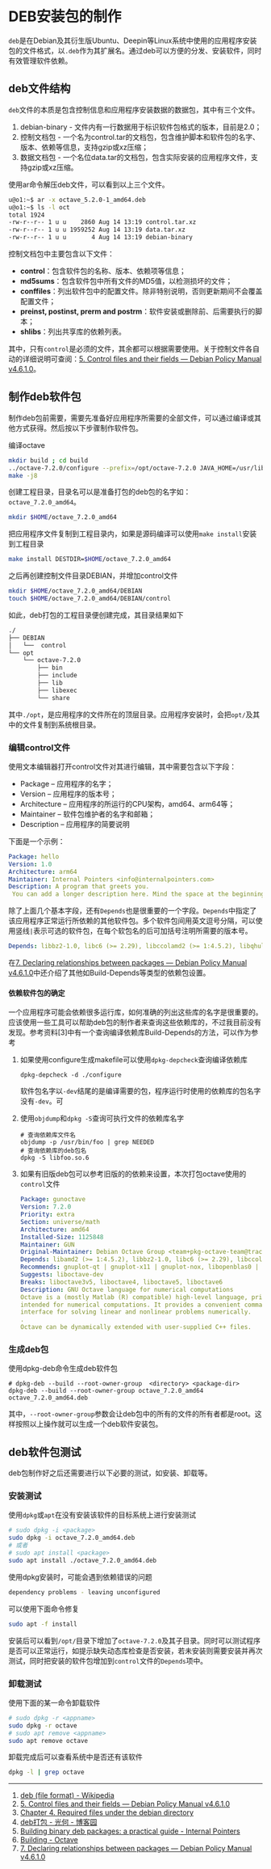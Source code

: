 # DEB安装包的制作

`deb`是在Debian及其衍生版Ubuntu、Deepin等Linux系统中使用的应用程序安装包的文件格式，以`.deb`作为其扩展名。通过deb可以方便的分发、安装软件，同时有效管理软件依赖。

## deb文件结构

`deb`文件的本质是包含控制信息和应用程序安装数据的数据包，其中有三个文件。

1. debian-binary - 文件内有一行数据用于标识软件包格式的版本，目前是2.0；
2. 控制文档包 - 一个名为control.tar的文档包，包含维护脚本和软件包的名字、版本、依赖等信息，支持gzip或xz压缩；
3. 数据文档包 - 一个名位data.tar的文档包，包含实际安装的应用程序文件，支持gzip或xz压缩。

使用ar命令解压deb文件，可以看到以上三个文件。

```bash
u@o1:~$ ar -x octave_5.2.0-1_amd64.deb
u@o1:~$ ls -l oct
total 1924
-rw-r--r-- 1 u u    2860 Aug 14 13:19 control.tar.xz
-rw-r--r-- 1 u u 1959252 Aug 14 13:19 data.tar.xz
-rw-r--r-- 1 u u       4 Aug 14 13:19 debian-binary
```

控制文档包中主要包含以下文件：

- **control**：包含软件包的名称、版本、依赖项等信息；
- **md5sums**：包含软件包中所有文件的MD5值，以检测损坏的文件；
- **conffiles**：列出软件包中的配置文件。除非特别说明，否则更新期间不会覆盖配置文件；
- **preinst, postinst, prerm and postrm**：软件安装或删除前、后需要执行的脚本；
- **shlibs**：列出共享库的依赖列表。

其中，只有`control`是必须的文件，其余都可以根据需要使用。关于控制文件各自动的详细说明可查阅：[5. Control files and their fields — Debian Policy Manual v4.6.1.0](https://www.debian.org/doc/debian-policy/ch-controlfields.html#list-of-fields)。

## 制作deb软件包

制作deb包前需要，需要先准备好应用程序所需要的全部文件，可以通过编译或其他方式获得。然后按以下步骤制作软件包。

编译octave

```bash
mkdir build ; cd build
../octave-7.2.0/configure --prefix=/opt/octave-7.2.0 JAVA_HOME=/usr/lib/jvm/java-11-openjdk-amd64 CPPFLAGS=-I/usr/include/suitesparse:/usr/include/sunlinsol/ 'LDFLAGS=-L/usr/lib/x86_64-linux-gnu/ -Wl,-rpath=/usr/lib/x86_64-linux-gnu/ -L/usr/lib -Wl,-rpath=/usr/lib  -Wl,-rpath=/opt/octave-7.2.0/lib/octave/7.2.0/ -Wl,-rpath='\''$$ORIGIN/../lib/octave/7.2.0/'\''' --without-sundials_nvecserial
make -j8
```

创建工程目录，目录名可以是准备打包的deb包的名字如：`octave_7.2.0_amd64`。

```bash
mkdir $HOME/octave_7.2.0_amd64
```

把应用程序文件复制到工程目录内，如果是源码编译可以使用`make install`安装到工程目录

```bash
make install DESTDIR=$HOME/octave_7.2.0_amd64
```

之后再创建控制文件目录DEBIAN，并增加control文件

```bash
mkdir $HOME/octave_7.2.0_amd64/DEBIAN
touch $HOME/octave_7.2.0_amd64/DEBIAN/control
```

如此，deb打包的工程目录便创建完成，其目录结果如下

```bash
./
├── DEBIAN
│   └──  control
└── opt
    └── octave-7.2.0
        ├── bin
        ├── include
        ├── lib
        ├── libexec
        └── share
```

其中`./opt`，是应用程序的文件所在的顶层目录。应用程序安装时，会把`opt/`及其中的文件复制到系统根目录。

### 编辑control文件

使用文本编辑器打开control文件对其进行编辑，其中需要包含以下字段：

- Package – 应用程序的名字；
- Version – 应用程序的版本号；
- Architecture – 应用程序的所运行的CPU架构，amd64、arm64等；
- Maintainer – 软件包维护者的名字和邮箱；
- Description – 应用程序的简要说明

下面是一个示例：

```yaml
Package: hello
Version: 1.0
Architecture: arm64
Maintainer: Internal Pointers <info@internalpointers.com>
Description: A program that greets you.
 You can add a longer description here. Mind the space at the beginning of this paragraph.
```

除了上面几个基本字段，还有`Depends`也是很重要的一个字段。`Depends`中指定了该应用程序正常运行所依赖的其他软件包。多个软件包间用英文逗号分隔，可以使用竖线`|`表示可选的软件包，在每个软包名的后可加括号注明所需要的版本号。

```yaml
Depends: libbz2-1.0, libc6 (>= 2.29), libccolamd2 (>= 1:4.5.2), libqhull7, libqt5gui5 (>= 5.7.0) | libqt5gui5-gles (>= 5.7.0)
```

在[7. Declaring relationships between packages — Debian Policy Manual v4.6.1.0](https://www.debian.org/doc/debian-policy/ch-relationships.html#)中还介绍了其他如Build-Depends等类型的依赖包设置。

#### 依赖软件包的确定

一个应用程序可能会依赖很多运行库，如何准确的列出这些库的名字是很重要的。应该使用一些工具可以帮助deb包的制作者来查询这些依赖库的，不过我目前没有发现。参考资料[3]中有一个查询编译依赖库Build-Depends的方法，可以作为参考

1. 如果使用configure生成makefile可以使用`dpkg-depcheck`查询编译依赖库

    ```shell
    dpkg-depcheck -d ./configure
    ```

    软件包名字以`-dev`结尾的是编译需要的包，程序运行时使用的依赖库的包名字没有`-dev`。可

2. 使用`objdump`和`dpkg -S`查询可执行文件的依赖库名字

    ```shell
    # 查询依赖库文件名
    objdump -p /usr/bin/foo | grep NEEDED
    # 查询依赖库的deb包名
    dpkg -S libfoo.so.6
    ```

3. 如果有旧版deb包可以参考旧版的的依赖来设置，本次打包octave使用的`control`文件

    ```yaml
    Package: gunoctave
    Version: 7.2.0
    Priority: extra
    Section: universe/math
    Architecture: amd64
    Installed-Size: 1125848
    Maintainer: GUN
    Original-Maintainer: Debian Octave Group <team+pkg-octave-team@tracker.debian.org>
    Depends: libamd2 (>= 1:4.5.2), libbz2-1.0, libc6 (>= 2.29), libccolamd2 (>= 1:4.5.2), libcholmod3 (>= 1:4.5.2), libcolamd2 (>= 1:4.5.2), libcxsparse3 (>= 1:4.5.2), libfftw3-double3 (>= 3.3.5), libfftw3-single3 (>= 3.3.5), libfltk-gl1.3 (>= 1.3.0), libfltk1.3 (>= 1.3.3), libgcc-s1 (>= 3.0), libgl1, libglpk40 (>= 4.59), libportaudio2 (>= 19+svn20101113), libqhull7, libqscintilla2-qt5-15 (>= 2.11.2), libqt5core5a (>= 5.12.2), libqt5gui5 (>= 5.7.0) | libqt5gui5-gles (>= 5.7.0), libqt5help5 (>= 5.9.0), libqt5network5 (>= 5.0.2), libqt5printsupport5 (>= 5.0.2), libqt5widgets5 (>= 5.11.0~rc1), libqt5xml5 (>= 5.0.2), libsndfile1 (>= 1.0.20), libstdc++6 (>= 9), libsuitesparseconfig5 (>= 1:5.0.0), libx11-6, zlib1g (>= 1:1.2.2), texinfo, libopenblas0-pthread, libspqr2, libgraphicsmagick++-q16-12, libgl2ps1.4, libarpack2, libqrupdate1, libhdf5-103
    Recommends: gnuplot-qt | gnuplot-x11 | gnuplot-nox, libopenblas0 | libatlas3-base, pstoedit, epstool, default-jre-headless, octave-doc
    Suggests: liboctave-dev
    Breaks: liboctave3v5, liboctave4, liboctave5, liboctave6
    Description: GNU Octave language for numerical computations
    Octave is a (mostly Matlab (R) compatible) high-level language, primarily
    intended for numerical computations. It provides a convenient command-line
    interface for solving linear and nonlinear problems numerically.
    .
    Octave can be dynamically extended with user-supplied C++ files.
    ```

### 生成deb包

使用dpkg-deb命令生成deb软件包

```shell
# dpkg-deb --build --root-owner-group  <directory> <package-dir>
dpkg-deb --build --root-owner-group octave_7.2.0_amd64 octave_7.2.0_amd64.deb
```

其中，`--root-owner-group`参数会让deb包中的所有的文件的所有者都是root。这样按照以上操作就可以生成一个deb软件安装包。

## deb软件包测试

deb包制作好之后还需要进行以下必要的测试，如安装、卸载等。

### 安装测试

使用`dpkg`或`apt`在没有安装该软件的目标系统上进行安装测试

```bash
# sudo dpkg -i <package>
sudo dpkg -i octave_7.2.0_amd64.deb
# 或者
# sudo apt install <package>
sudo apt install ./octave_7.2.0_amd64.deb
```

使用dpkg安装时，可能会遇到依赖错误的问题

```bash
dependency problems - leaving unconfigured
```

可以使用下面命令修复

```bash
sudo apt -f install
```

安装后可以看到`/opt/`目录下增加了`octave-7.2.0`及其子目录。同时可以测试程序是否可以正常运行，如提示缺失动态库检查是否安装，若未安装则需要安装并再次测试，同时把安装的软件包增加到`control`文件的`Depends`项中。

### 卸载测试

使用下面的某一命令卸载软件

```bash
# sudo dpkg -r <appname>
sudo dpkg -r octave
# sudo apt remove <appname>
sudo apt remove octave
```

卸载完成后可以查看系统中是否还有该软件

```bash
dpkg -l | grep octave
```

---

1. [deb (file format) - Wikipedia](https://en.wikipedia.org/wiki/Deb_(file_format))
2. [5. Control files and their fields — Debian Policy Manual v4.6.1.0](https://www.debian.org/doc/debian-policy/ch-controlfields.html#list-of-fields)
3. [Chapter 4. Required files under the debian directory](https://www.debian.org/doc/manuals/maint-guide/dreq.en.html)
4. [deb打包 - 光何 - 博客园](https://www.cnblogs.com/guanghe/p/14919957.html)
5. [Building binary deb packages: a practical guide - Internal Pointers](https://www.internalpointers.com/post/build-binary-deb-package-practical-guide)
6. [Building - Octave](https://wiki.octave.org/Building#Dependencies)
7. [7. Declaring relationships between packages — Debian Policy Manual v4.6.1.0](https://www.debian.org/doc/debian-policy/ch-relationships.html#binary-dependencies-depends-recommends-suggests-enhances-pre-depends)